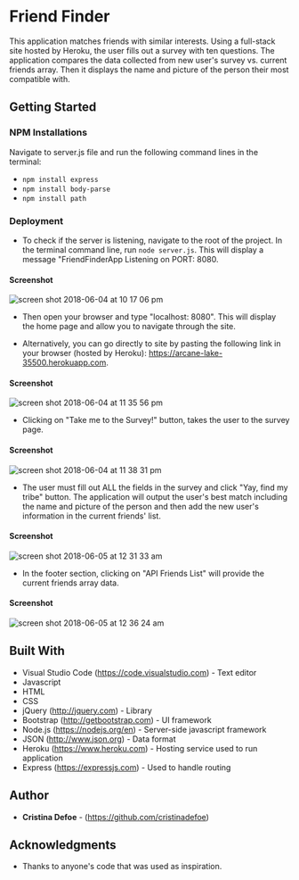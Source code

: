 # Friend Finder

This application matches friends with similar interests. Using a full-stack site hosted by Heroku, the user fills out a survey with ten questions. The application compares the data collected from new user's survey vs. current friends array. Then it displays the name and picture of the person their most compatible with.

## Getting Started

### NPM Installations

Navigate to server.js file and run the following command lines in the terminal:

- `npm install express`
- `npm install body-parse`
- `npm install path`

### Deployment 

* To check if the server is listening, navigate to the root of the project. In the terminal command line, run `node server.js`. This will display a message "FriendFinderApp Listening on PORT: 8080.

#### Screenshot

![screen shot 2018-06-04 at 10 17 06 pm](https://user-images.githubusercontent.com/35505038/40955290-593d4d24-6846-11e8-89b0-828057424cb8.png)

* Then open your browser and type "localhost: 8080". This will display the home page and allow you to navigate through the site. 

* Alternatively, you can go directly to site by pasting the following link in your browser (hosted by Heroku): https://arcane-lake-35500.herokuapp.com.

#### Screenshot

![screen shot 2018-06-04 at 11 35 56 pm](https://user-images.githubusercontent.com/35505038/40956980-1d4500dc-6850-11e8-9fc6-1106b5fbf5f3.png)

* Clicking on "Take me to the Survey!" button, takes the user to the survey page. 

#### Screenshot

![screen shot 2018-06-04 at 11 38 31 pm](https://user-images.githubusercontent.com/35505038/40957022-6c20cefc-6850-11e8-9cbd-247d9d5e1250.png)

* The user must fill out ALL the fields in the survey and click "Yay, find my tribe" button. The application will output the user's best match including the name and picture of the person and then add the new user's information in the current friends' list.

#### Screenshot

![screen shot 2018-06-05 at 12 31 33 am](https://user-images.githubusercontent.com/35505038/40962159-f6e27a98-6861-11e8-91e2-024ed0aadc6b.png)

* In the footer section, clicking on "API Friends List" will provide the current friends array data.

#### Screenshot

![screen shot 2018-06-05 at 12 36 24 am](https://user-images.githubusercontent.com/35505038/40962309-67bec23a-6862-11e8-85e3-ff2ff44364eb.png)

## Built With

* Visual Studio Code (https://code.visualstudio.com) - Text editor
* Javascript 
* HTML
* CSS
* jQuery (http://jquery.com) - Library
* Bootstrap (http://getbootstrap.com) - UI framework
* Node.js (https://nodejs.org/en) - Server-side javascript framework
* JSON (http://www.json.org) - Data format 
* Heroku (https://www.heroku.com) - Hosting service used to run application
* Express (https://expressjs.com) - Used to handle routing

## Author

* **Cristina Defoe** - (https://github.com/cristinadefoe)

## Acknowledgments

* Thanks to anyone's code that was used as inspiration.
